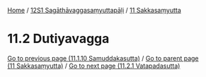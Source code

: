 
[Home](/) / [12S1 Sagāthāvaggasaṃyuttapāḷi](../../12S1.md) / [11 Sakkasaṃyutta](../11.md)

# 11.2 Dutiyavagga


[Go to previous page (11.1.10 Samuddakasutta)](11.1/11.1.10.md) / [Go to parent page (11 Sakkasaṃyutta)](../11.md) / [Go to next page (11.2.1 Vatapadasutta)](11.2/11.2.1.md)


